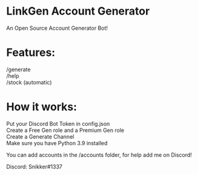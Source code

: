 # LinkGen Account Generator
An Open Source Account Generator Bot!

# Features:
/generate \
/help \
/stock (automatic)

# How it works:
Put your Discord Bot Token in config.json \
Create a Free Gen role and a Premium Gen role \
Create a Generate Channel \
Make sure you have Python 3.9 installed 

You can add accounts in the /accounts folder, for help add me on Discord!

Discord: Snikker#1337
